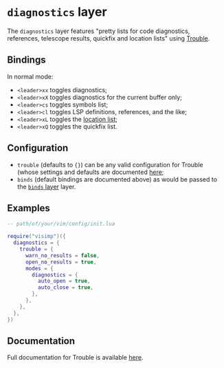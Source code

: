 # `diagnostics` layer

The `diagnostics` layer features "pretty lists for code diagnostics, references,
telescope results, quickfix and location lists" using
[Trouble](https://github.com/folke/trouble.nvim).

## Bindings

In normal mode:

- `<leader>xx` toggles diagnostics;
- `<leader>xX` toggles diagnostics for the current buffer only;
- `<leader>cs` toggles symbols list;
- `<leader>cl` toggles LSP definitions, references, and the like;
- `<leader>xL` toggles the [location list](https://neovim.io/doc/user/quickfix.html#location-list);
- `<leader>xQ` toggles the quickfix list.

## Configuration

- `trouble` (defaults to `{}`) can be any valid configuration for Trouble (whose
  settings and defaults are documented [here](https://github.com/folke/trouble.nvim#%EF%B8%8F-configuration);
- `binds` (default bindings are documented above) as would be passed to the
  [`binds` layer](BINDS.md) layer.

## Examples

```lua
-- path/of/your/vim/config/init.lua

require("visimp")({
  diagnostics = {
    trouble = {
      warn_no_results = false,
      open_no_results = true,
      modes = {
        diagnostics = {
          auto_open = true,
          auto_close = true,
        },
      },
    },
  },
})
```

## Documentation

Full documentation for Trouble is available
[here](https://github.com/folke/trouble.nvim/blob/main/doc/trouble.nvim.txt).
